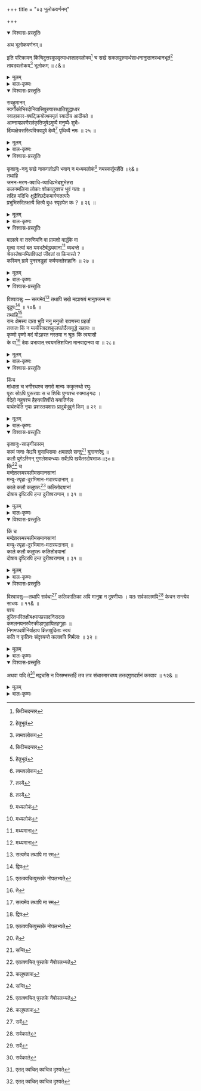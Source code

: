 +++
title = "०३ भूलोकवर्णनम्"

+++

<details open><summary>विश्वास-प्रस्तुतिः</summary>

अथ भूलोकवर्णनम्॥

इति परिक्रामन् किंचिदुत्तरमुपसृत्याधस्तादवलोक्य[^28] च सखे सकलपुरुषार्थसाधनानुष्ठानस्थानभूतं[^29] तावदवलोकय[^30] भूलोकम् ॥ ८&॥

[^28]:
     किञ्चिदन्तर


[^29]:
     हेतुभूतं


[^30]:
     त्वमवलोकय
</details>

<details><summary>मूलम्</summary>

अथ भूलोकवर्णनम्॥

इति परिक्रामन् किंचिदुत्तरमुपसृत्याधस्तादवलोक्य[^28] च सखे सकलपुरुषार्थसाधनानुष्ठानस्थानभूतं[^29] तावदवलोकय[^30] भूलोकम् ॥ ८&॥

[^28]:
     किञ्चिदन्तर


[^29]:
     हेतुभूतं


[^30]:
     त्वमवलोकय
</details>

<details><summary>बाल-कृष्णः</summary>

यः ईश्वरः निजस्य आत्मनः स्वरूपस्य सर्वत्र व्यापकस्य, मतये ज्ञानार्थं, भूरि बहु "पुरुहूः पुरु भूयिष्ठं स्फारं भूयश्च भूरि च" इत्यमरः । शास्त्रमुपनिषच्छारीरकसूत्रादि च, स्वस्य आराधनार्थ पूजार्थं वपुः करचरणादीन्द्रियसहितं शरीरं, स्वध्यानाय स्वस्मिन् स्वरूपप्रत्ययतया चित्तस्यैकतानतायै “तत्र प्रत्ययैकतानता ध्यानं" इति योगसूत्रात् । तथा अनघां निर्मलां बुद्धिं च लब्धं, तीर्थादिकं प्रयाग-पुष्करादिरूपं च, तत्त्वानि च उपनिषदादिषु कथितानि 'तत्त्वमसि' इत्यादिमहावाक्यानि उपदेष्टुमपि उत्तमगुरून् दत्त्वा, नोऽस्मान अनुगृह्णाति । तदपि एवमनुग्रहे कृतेऽपि शास्त्रावलोकन-पूजन-ध्यानाद्यन्यतमस्य कस्यापि साधनस्यानाचरणेन, प्रत्युत कामाद्यासनेन चेति शेषः । संसारे यदि भ्रमेम "पुनरपि जननं पुनरपि मरणं" इत्यायुक्तरीत्या परिभ्रमामः, 'भ्रमु चलने' इत्यस्माद्विधिलिड्युत्तमपुरुषः । तदा सः सर्वेश्वरः किं कुर्वीत ? एवं च जगत्संहार. नरकपातादिरूपोऽयं न भगवतोऽपराधः, किं तु तादृशकर्मकर्तृणां जीवानामेव, तस्माच्च परमकारुणिके भगवति नारायणे दोषारोपो न युक्त इति भावः । शा० वि॰ वृत्तम् ॥ २४ ॥ एवं सविस्तरं सूर्यवर्णनमुपसंहृत्य भूलोकवर्णनप्रस्तावमाह-इतीति । इति वदन् विश्वावसुरिति शेषः । परिक्रामन् विमानेन परिभ्रमन् 'क्रमु पादविक्षेपे' इत्यस्मात् शतृप्रत्ययः । “क्रमः परस्मैपदेषु" इत्युपधादीर्घः । किंचिदुत्तरमुपसृत्य पुरतो गत्वा, अधस्तादधोभागे अवलोक्य दृष्ट्वा च, आहेति शेषः ॥

सखे इति। हे सखे कृशानो, सकलाश्चत्वारश्च ते पुरुषार्था धर्मार्थादयस्तत्साधनानां कर्मणामनुतानस्य स्थानभूतं भूलोकमवलोकय पश्य ॥ ८& ॥

सकलपुरुषार्थसाधनत्वमेव सबहुमानं प्राह--स्वर्गौकाभिरिति
</details>

<details open><summary>विश्वास-प्रस्तुतिः</summary>

सबहुमानम्   
स्वर्गौकोभिरदोनिवासिपुरुषारब्धातिशुद्धाध्वर   
स्वाहाकार-वषट्क्रियोत्थममृतं स्वादीय आदीयते ॥   
आम्नायप्रवणैरलंकृतिजुषेऽमुष्यै मनुष्यैः शुभै-   
र्दिव्यक्षेत्रसरित्पवित्रवपुषे देव्यै[^31] पृथिव्यै नमः ॥ २५ ॥

[^31]:
     तस्यै
</details>

<details><summary>मूलम्</summary>

सबहुमानम्   
स्वर्गौकोभिरदोनिवासिपुरुषारब्धातिशुद्धाध्वर   
स्वाहाकार-वषट्क्रियोत्थममृतं स्वादीय आदीयते ॥   
आम्नायप्रवणैरलंकृतिजुषेऽमुष्यै मनुष्यैः शुभै-   
र्दिव्यक्षेत्रसरित्पवित्रवपुषे देव्यै[^31] पृथिव्यै नमः ॥ २५ ॥

[^31]:
     तस्यै
</details>

<details><summary>बाल-कृष्णः</summary>

वर्गःसुरलोकः ओको निवासस्थानं येषां तैर्देवैरित्यर्थः । अदः अस्मिन् भूलोके निवसन्ति ते अदोनिवासिनस्तैः पुरुषैरारब्धाश्च ते अतिशुद्धा मन्त्र-तन्त्रविपर्यासादिदोषरहिता अध्वरा यज्ञास्तेषु स्वाहाकारश्च वषट्क्रिया च ताभ्यां, स्वाहाकार-वषट्क्रिये हि स्वाहा वषट् इत्यव्यये ते च देवतार्थं हविस्त्यागकाले मन्त्रान्ते प्रयुज्येते। तेन तादृशमन्त्रोच्चारणेन त्यक्तहविर्भ्यामित्यर्थः । "स्वाहा देवहविर्दाने श्रौषट् वौषट् वषट् स्वधा" इत्यमरः । उत्थमुत्पन्नं, स्वादीयः अतिमधुरं, स्वादुशब्दात् अतिशायने ईयसुन्प्रत्ययः। अमृतं हवीरूपं आदीयते स्वीक्रियते । अपि च आम्नायेषु वेदेषु "श्रुतिः स्त्री वेद आम्रायः" इत्यमरः । प्रवणैः निपुणैः अर्थात् तदध्ययन-तद्विहितकर्मानुष्ठानासक्तैरिति यावत् । अत एव शुभैः कल्याणयुक्तैः मनुष्यैः, अलंकृतिजुषे अलंकारयुक्तायै 'जुषी प्रीति-सेवनयोः' इत्यस्मात् क्विप्। दिव्यानि च तानि क्षेत्राणि वाराणसी-बदरिकाश्रमादीनि तैः . सरिद्भिः गङ्गा-यमुनादिभिश्च पवित्रं शुद्धं वपुः शरीरं यस्यास्तस्यै, अमुध्यै दृश्यमानायै देव्यै देवतारूपायै पृथिव्यै नमः अस्तु इति शेषः । शा. वि. वृत्तम् ॥ २५ ॥ 

अथ भुव्यपि दोषारोपं कुर्वन् प्राह कृशानुः-नन्विति।
</details>

<details open><summary>विश्वास-प्रस्तुतिः</summary>

कृशानुः-ननु सखे नाकगतोऽपि भवान् न मध्यमलोकं[^32] नमस्कर्तुमर्हति ॥९&॥   
तथाहि   
जनन-मरण-क्वाधि-व्याधिप्रभेदशुभेतरा   
कलनमलिना लोकाः शोकातुराश्च भुवं गताः ॥   
तदिह मदिभिः क्षुद्रैश्छिद्रैकमार्गणतत्परैः   
 प्रभुभिरुदितक्षत्यै क्षित्यै बुधः स्पृहयेत कः ? ॥ २६ ॥

[^32]:
     मध्यलोकं
</details>

<details><summary>मूलम्</summary>

कृशानुः-ननु सखे नाकगतोऽपि भवान् न मध्यमलोकं[^32] नमस्कर्तुमर्हति ॥९&॥   
तथाहि   
जनन-मरण-क्वाधि-व्याधिप्रभेदशुभेतरा   
कलनमलिना लोकाः शोकातुराश्च भुवं गताः ॥   
तदिह मदिभिः क्षुद्रैश्छिद्रैकमार्गणतत्परैः   
 प्रभुभिरुदितक्षत्यै क्षित्यै बुधः स्पृहयेत कः ? ॥ २६ ॥

[^32]:
     मध्यलोकं
</details>

<details><summary>बाल-कृष्णः</summary>

नन्विति विरोधे।"ननु, च स्थाद्विरोधोक्तौ" इत्यमरः । सखे हे विश्वावसो, भवान् नाकगतोऽपि अत्रापिः हेत्वर्थकः। यतः स्वर्गस्थस्तत इत्यर्थः । मध्यमश्चासौ लोकश्च तं भूलोकमिति यावत्। नमस्कर्तुं नार्हति, त्वं नार्हसीत्यर्थः । भवच्छब्दयोगात् “शेषे प्रथमः" इति प्रथमपुरुषः॥९&॥

तथाहि नमस्कारानर्हत्वमेवोपपादयति-जननेति । भुवं गता लोका जनाः, जननं जन्म च "जनुर्जनन-जन्मानि" इत्यमरः । मरणं च क्वाधिः कुत्सितः आधिः मानसी व्यथा च चिन्तेति यावत् । “पुंस्याधिर्मानसी व्यथा। स्याच्चिन्ता-" इत्यमरः । व्याधिप्रभेदा ज्वरादयो नानारोगाश्च शुभेतराणामशुभानां कर्मणामाकलनं आचरणं च तैर्मलिनाः, अत एव शोकेन दुःखेन आतुराः पीडिताः सन्तीति शेषः । न त्वेतावदेव, किंतु राजानोऽपि भूःस्था अविनयमनुसरन्तीत्याह - तदिहेत्यादिना । तत् तस्मात् कारणात् छिद्राणां परकीय दोषाणामेकं मुख्यं यथा स्यात्तथा मार्गणे अन्वेषणे तत्परा आसक्तास्तैः " तत्परे प्रसितासक्तौ " इत्यमरः । अत एव क्षुद्रैः नीचैः मदिभि - वृथाहंकारयुक्तैः । मदशब्दान्मत्वर्थ इनिः । प्रभुभी राजभिः उदिता प्रारब्धा क्षतिर्नाशो यस्याः, अर्थात् अधिककरग्रहणादिद्वारेति ज्ञेयम् । तस्यै क्षित्यै पृथिव्या इत्यर्थः । कः बुधः ज्ञाता; न तु मूर्खः, इह स्वर्गस्थः सन् स्पृहयेत ? न कोपीत्यर्थः । “स्पृहेरीप्सितः" इति चतुर्थी । हरिणी वृत्तम् । " रस- युग- हयैरिछन्ना न्सौ म्रौ स-लौ हरिणी गुरुः" इति तलक्षणात् ॥ २६ ॥

अन्यदपि भूलोकदूषणमाह - बालत्वे इति ।
</details>

<details open><summary>विश्वास-प्रस्तुतिः</summary>

बालत्वे वा तरुणिमनि वा प्रायशो वार्द्धके वा   
मृत्वा मर्त्या बत यमभटैर्बद्ध्यमाना[^33] व्यथन्ते ॥   
श्रेयस्तेषाममितविपदां जीवतां वा किमास्ते ?   
कस्मिन् ग्रामे पुनरनडुहां कर्षणक्लेशहानिः ॥ २७ ॥

[^33]:
      मथ्यमाना
</details>

<details><summary>मूलम्</summary>

बालत्वे वा तरुणिमनि वा प्रायशो वार्द्धके वा   
मृत्वा मर्त्या बत यमभटैर्बद्ध्यमाना[^33] व्यथन्ते ॥   
श्रेयस्तेषाममितविपदां जीवतां वा किमास्ते ?   
कस्मिन् ग्रामे पुनरनडुहां कर्षणक्लेशहानिः ॥ २७ ॥

[^33]:
      मथ्यमाना
</details>

<details><summary>बाल-कृष्णः</summary>

प्रायशो बहुधा मर्त्या मनुष्याः । बालत्वे बाल्यावस्थायां वाथवा तरुणस्य भावस्तरुणिमा तस्मिन् तारुण्ये इत्यर्थः । " पृथ्वादिभ्य इमनिज्वा" इति भावार्थे इमनिच्प्रत्ययः । वृद्धस्य भावो वार्द्धकं तस्मिन् वृद्धे वयसीत्यर्थः । “द्वन्द्वमनोज्ञादिभ्यश्च" इति वुञ्प्रत्ययः । मनोज्ञादेराकृतिगणत्वात् । मृत्वा, यमभटैर्यमदूतैः कर्तृभिः, बद्ध्यमानाः निजपाशैर्दृढं बद्धा नीयमाना इत्यर्थः । तादृशाः सन्तः व्यथन्ते दुःखिनो भवन्ति । ननु मरणोत्तरं दुःखिनो भवन्ति चेत् भवन्तु नाम, परंतु जीवितकालपर्यन्तं सुखिन एव ते इत्याशङ्कयाहश्रेयस्तेषामित्यादि । तेषां पूर्वोक्तरीत्या दुःखभागिनां जनानां, अमिताः असंख्येया विपदो व्याध्यादिरूपा येषां तेषां जीवतां सतां वाऽपि श्रेयः सुखं किमास्ते ? अपि तु नैवेत्यर्थः । अपि च पुनः अनडुहां बलीवर्दानां कर्षणेन क्षेत्रादिभूम्यां हलाद्याकर्षणेन शकटाद्याकर्षणेन च यः क्लेशो दुःखं तस्य हानिर्विनाशः कर्षणादिक्लेशं विना लोकपूज्यानामपि बलीवर्दानां तृणादिना पोषणमिति भावः । कस्मिन् ग्रामे वर्तते ! अपि तु क स्मिंश्चिदपि नैवेति भावः । तस्मात्स्वर्गस्थसुकृतिजनैर्नायं पापिजनाधिष्ठितो भूलोकः प्रशंसनीय इति । मन्दाक्रान्ता वृत्तम् । लक्षणमुक्तं प्राक् ( ८ श्लोकटीकायाम् ॥२७॥
</details>

<details open><summary>विश्वास-प्रस्तुतिः</summary>

विश्वावसुः — सत्यमेवं[^34] तथापि सखे मह्याश्रयं मानुषजन्म मा   
दूदुषः[^35] ॥ १०& ॥   
तथाहि[^36]   
रामः क्षेमस्य दाता भुवि ननु मनुजो रावणस्य प्रहर्ता   
तत्तातः किं न मर्त्यस्त्रिदशकुलपतेर्दैत्ययुद्धे सहायः ॥   
कृष्णो वृष्णो मदं योऽहरत नरतया न श्रुतः किं त्वयासौ   
के वा[^37] देवाः प्रभावात् स्वयमतिशयिता मानवाद्दानवा वा ॥ २८॥

[^34]:
     सत्यमेव तथापि मा स्म


[^35]:
     द्विषः


[^36]:
     एतत्क्वचित्पुस्तके नोपलभ्यते 


[^37]:
     ते
</details>

<details><summary>मूलम्</summary>

विश्वावसुः — सत्यमेवं[^34] तथापि सखे मह्याश्रयं मानुषजन्म मा   
दूदुषः[^35] ॥ १०& ॥   
तथाहि[^36]   
रामः क्षेमस्य दाता भुवि ननु मनुजो रावणस्य प्रहर्ता   
तत्तातः किं न मर्त्यस्त्रिदशकुलपतेर्दैत्ययुद्धे सहायः ॥   
कृष्णो वृष्णो मदं योऽहरत नरतया न श्रुतः किं त्वयासौ   
के वा[^37] देवाः प्रभावात् स्वयमतिशयिता मानवाद्दानवा वा ॥ २८॥

[^34]:
     सत्यमेव तथापि मा स्म


[^35]:
     द्विषः


[^36]:
     एतत्क्वचित्पुस्तके नोपलभ्यते 


[^37]:
     ते
</details>

<details><summary>बाल-कृष्णः</summary>

एवं कृशानुनोक्तं दूषणमुद्धारयन्नाह विश्वावसुः - सत्यमिति । सत्यमित्यर्धाङ्गीकारे । यत्किंचिद्दूषणसत्त्वेऽपि सर्वथा दूषणानर्हत्वं तस्यार्थः । तदेव द्योतयति हे सखे कृशानो, तथापि यत्किंचिदंशेन दूषणसत्त्वेऽपि, मह्याश्रयं पृथिव्याश्रयं मानुषाणां मनुष्याणां जन्म उत्पत्तिं, मा दू दुषः मा दूषय । 'दुष वैकृत्ये' इत्यस्माण्णिजन्ताल्लुङि रूपम् । “णि श्रि - " इति चङ् " चङि " इति द्वित्वम् । " णेरनिटि" इति णिलोपः । " णौ चङि - " इत्युपधाह्रस्वः " दीर्घो लघोः" इत्यभ्यासस्य दीर्घः "न माड्योगे" इत्यडागमाभावः ॥ १०& ॥

'मानुषजन्म मा दूदुषः' इत्युक्तं तदेव सहेतुकमुपपादयति - राम इत्यादिना । भुवि क्षेमस्य कुशलस्य " कुशलं क्षेममस्त्रियाम्" इत्यमरः । दाता, रावणस्य प्रहर्ता नाशको रामो दशरथपुत्रः, मनुजो ननु मनुष्य एव । बभूवेति शेषः । ' रावणस्य प्रहर्ता' इति हेतुगर्भविशेषणम् । लोककण्टकीभूतरावणविनाशात् लोकानां सुखोत्पादक इत्यर्थः । तथा त्रिदशकुलपतेर्देवसमूहाधिपतेरिन्द्रस्य दैत्ययुद्धे वृषपर्वाख्यदैत्ययुद्धप्रसङ्गे इत्यर्थः । सहायः, तस्य रामस्य तातः पिता दशरथः, मर्त्यः मनुष्यः न किम् ? अपि तु मनुष्य एवेत्यर्थः । तथैव यः नरतया मनुष्यत्वेन " तस्य भावः" इति भावार्थे तल्प्रत्ययः । कृष्णः वसुदेवपुत्रत्वेन प्रसिद्धः, वृष्णः इन्द्रस्य “इन्द्रो मरुत्वान् -" इत्यारभ्य " वासवो वृत्रहा वृषा" इत्यन्तोऽमरः । मदं गर्वं लोकपालत्वाभिमानमित्यर्थः । “दर्पोऽवलेपोऽवष्टम्भश्चित्तोद्रेकः स्मयो मदः" इत्यमरः । अहरत हृतवान्, गोवर्द्धनोद्धरणेनेति भावः । असौ कृष्णः त्वया न श्रुतः किम् ? 'वृष्णो मदमहरत' इत्युपलक्षणम् । तेन कंसवध - ब्रह्ममायानिरासादिकान्यन्यान्यपि बहूनि कार्याणि ज्ञेयानि । एवं सति के वा देवाः दानवा दैत्याः वा मानवात् ल्यब्लोपे पञ्चमी । मनुष्यसहायमनपेक्ष्येत्यर्थः । स्वयं प्रभावात् स्वपराक्रमादेव अतिशयिताः संजातोत्कर्षा : ? “ तदस्य संजातं-" इति तारकादित्वादितच् । न केऽपीत्यर्थः । एवं च यत्र एतादृशा देवेभ्योऽपि वीर्यवन्तो मनुष्या बभूवुस्तादृशभूलोकनिन्दनमयुक्तमिति भावः । स्रग्धरा वृत्तम् । लक्षणमुक्तं प्राक् ( १ श्लोकटीकायाम् ) ॥ २८ ॥

ननु राम-कृष्णयोरीश्वरावतारत्वाद्दशरथस्य च रामपितृत्वाद्युक्तमेव तथाविधत्वं, किंतु तावता सर्वेऽपि तादृशा एवेति न शक्यं वक्तुमित्याशङ्कय समाधत्ते-मांधातेति
</details>

<details open><summary>विश्वास-प्रस्तुतिः</summary>

किंच   
मांधाता च भगीरथश्च सगरो मान्यः ककुत्स्थो रघुः   
पूरुः सोऽपि पुरूरवाः स च शिबिः पुण्यश्च रुक्माङ्गदः ।   
वैदेहो नहुषश्च हैहयपतिर्वीरो ययातिर्नलः   
पार्थश्चेति नृपाः प्रशस्तयशसः प्रादुर्बभूवुर्न किम् ॥ २९ ॥
</details>

<details><summary>मूलम्</summary>

किंच   
मांधाता च भगीरथश्च सगरो मान्यः ककुत्स्थो रघुः   
पूरुः सोऽपि पुरूरवाः स च शिबिः पुण्यश्च रुक्माङ्गदः ।   
वैदेहो नहुषश्च हैहयपतिर्वीरो ययातिर्नलः   
पार्थश्चेति नृपाः प्रशस्तयशसः प्रादुर्बभूवुर्न किम् ॥ २९ ॥
</details>

<details><summary>बाल-कृष्णः</summary>

मांधात्रादयो युगान्तरभवा नृपाः ज्ञातव्याः । एतेषां पुण्यचरितानि श्रीमद्भागवते भारते च विद्यन्ते विस्तरतो वर्णितानि । तत्र भागवते नवमस्कन्धे यथा-मांधाता हि सूर्यवंशीयो युवनाश्वनाम्नो राज्ञः पुत्रः । अयं च स्वपितुः कुक्षि भित्त्वैवोत्पन्नः तदा च स्तन्यार्थी रुरोद । तद्रोदनं श्रुत्वा युवनाश्वश्चिन्तयामास-"कं धास्यति कुमारोऽयं स्तन्यं रोरूयते भृशम्" इति । तदा कृपया इन्द्रेणैवमुक्त्वा रक्षितः"मां धाता वत्स मा रोदीरितीन्द्रो देशिनीमदात्" इति । अस्यैव त्रसदस्युरितीन्द्रेणान्यदपि नामाकारि । तथानेन स्वप्रौढे वयसि स्वपराक्रमात् सर्वाञ्शत्रूनिर्जित्य सार्वभौमत्वं संपादितम् । यज्ञादिपुण्यकर्मभिश्च भगवन्तमतोषयत् । सगरश्वाश्वमेधशतकर्ता आसीत् । शततमेऽश्वमेधे च इन्द्रेणावापहारः कृतः। अनन्तरमस्यैव वंशभवेन भगीरथनाम्ना राज्ञा कपिलमहामुनिकोपदग्धस्वपूर्वजोद्धारकाम्यया तपःप्रभा. वेण सुरनदी ( भागीरथी ) भूलोकमानीता। तथा ककुत्स्थः अयमपि सूर्यवंशीयो विकुक्षिनृपतेस्तनयः अतीव वीर्यवान् स्वपराक्रमादेवान्यान्यन्वर्थनामानि संपादितवान् । तत्प्रकारस्तु यथा-"कृतान्त आसीत्समरो देवानां सह दानवैः । पार्णिग्राहो वृतो वीरो देवैदैत्यपराजितैः ॥ वचनाद्देवदेवस्य विष्णोविश्वात्मनः प्रभोः । वाहनत्वे वृतस्तस्य बभूवेन्द्रो महावृषः ॥ स संनद्धो धनुर्दिव्यमादाय विशिखान शितान् । स्तूयमानः समारुह्य युयुत्सुः ककुदि स्थितः । तेजसाप्यायितो विष्णोः । पुरुषस्य महात्मनः । प्रतीच्यां दिशि दैत्यानां न्यरुणत्रिदशैः पुरम् ॥ तैस्तस्य चाभूप्रधनं तुमुलं लोमहर्षणम् । यमाय भल्लैरनयदैत्यान् येऽभिययुर्मधे ॥ तस्येषुपाताभिमुखं युगान्ताग्निमिवोल्बणम् । विस्रस्य दुद्रुवुर्दैत्या हन्यमानाः स्वमालयम् । जित्वा पुरं धनं सर्व सश्रीकं वज्रपाणये । प्रत्ययच्छत् स राजर्षिरिति नामभिराहृतः ॥” इति । एवं च पुरंजयः, इन्द्रवाहनः, ककुत्स्थः , इति नामानि । अत एवात्रास्य मान्य इति विशेषणं दत्तम् । तथैव रघुर्दिलीपसूनुः । अनेन विश्वजिन्नाग्नि यज्ञे सर्वखं ब्राह्मणेभ्यः समर्पितम् । एतन्महाकविश्रीकालिदासकृतरघुवंशे प्रसिद्धम् । ययातिः सोमवंशीयो नृपो यः शुक्रकन्यां देवयानी वृषपर्वसुतां शर्मिष्ठां च परिणीतवान् । तयोर्द्वयोरपि भार्ययोः सुतानुत्पाद्य वार्द्धके च पूरुनान्ने सुताय राज्यं समय तपसे वनं ययौ । पूरुस्तु तत्सुतः, यः शुक्राचार्यदत्तशापसमये स्वपितुर्ययातेर्जरां गृहीत्वा तस्मै स्वतारुण्यं ददौ । पुरूरवा अयमपि सोमवंशीयो बुधसुतः ऐलनामा राजा। यत्सौन्दर्यमोहिता उर्वशी स्वर्लोकात् भूलोकमाययौ । अस्यैव पुत्रो नहुषः । य इन्द्रस्य ब्रह्महत्यादोषावसानपर्यन्तं सुरलोकमशासत् । शिबिः यः स्वमांसं श्येनाय समर्प्य कपोतं शरणागतं ररक्ष । रुक्माङ्गदो नाम भगवतः श्रीविष्णोः परमभक्तः, यः एकादशीव्रतं सर्वराष्ट्रे प्रवर्तयामास । एतद्द्योतनार्थमेव पुण्य इति तस्मै विशेषणं दत्तम् । वैदेहो जनकः, यो राज्यकर्ता सन्नपि देहाद्यासक्तिरहित आसीत् शुक्राचार्यस्य तत्त्वोपदेष्टा च । हैहयदेशानामधिपतिः सहस्रार्जुनः । यस्य श्रीदत्तप्रसादात् बाहुसहस्रं शत्रुभ्योऽपरिभूतत्वं च संप्राप्तम् । अत एव वीरः इति तद्विशेषणं संगच्छते । एते प्रशस्तं स्तुत्यं यशः कीर्तिर्येषां तथाविधा नृपाः राजानः, न प्रादुर्बभूवुः किम् ? अपि तु एवंविधाः शतशो मानवा बभूवुरित्यर्थः । शार्दूलविक्रीडितं वृत्तम् ॥ २९ ॥

एवं तद्वचनं श्रुत्वा पुनरपि एतेषां कृतादिपूर्वयुगभवत्वात्सांप्रतं कलियुगे तच्चरित्रमनुपयुक्तमित्यभिप्रेत्याह कृशानुः-काममिति ।
</details>

<details open><summary>विश्वास-प्रस्तुतिः</summary>

कृशानुः-साङ्गीकारम्   
कामं जनाः केऽपि गुणाभिरामाः क्षमातले सन्तु[^38] युगान्तरेषु ॥   
कलौ युगेऽस्मिन् गुणलेशवन्ध्याः सर्वेऽपि खर्वेतरदोषभाजः॥३०॥   
किं[^39] च   
मन्देतरस्मरमलीमसमानसानां   
मन्यु-स्पृहा-दुरभिमान-मदास्पदानाम् ॥   
काले कलौ कलुषतः[^40] कलितोदयानां   
दोषाय दृष्टिरपि हन्त दुरीश्वराणाम् ॥ ३१ ॥
</details>

<details><summary>मूलम्</summary>

कृशानुः-साङ्गीकारम्   
कामं जनाः केऽपि गुणाभिरामाः क्षमातले सन्तु[^38] युगान्तरेषु ॥   
कलौ युगेऽस्मिन् गुणलेशवन्ध्याः सर्वेऽपि खर्वेतरदोषभाजः॥३०॥   
किं[^39] च   
मन्देतरस्मरमलीमसमानसानां   
मन्यु-स्पृहा-दुरभिमान-मदास्पदानाम् ॥   
काले कलौ कलुषतः[^40] कलितोदयानां   
दोषाय दृष्टिरपि हन्त दुरीश्वराणाम् ॥ ३१ ॥
</details>

<details><summary>बाल-कृष्णः</summary>

[^38]:
     सन्ति


[^39]:
     एतत्क्वचित् पुस्तके नैवोपलभ्यते


[^40]:
     कलुषताक


गुणैः सौशील्यादिभिः अभिरामाः मनोहराः केपि अनिर्वाच्याः, पूर्वोक्ता मांधातृप्रभृतयो जनाः लोकाः, युगान्तरेषु एतत्कलियुगादन्येषु कृतादियुगेषु, मयूरव्यंसकादिसमासः । अन्यानि युगानि युगान्तराणीति विग्रहः । क्षमातले पृथ्वीतले, कामं यथेष्टं । “कामं प्रकामं पर्याप्तं निकामेष्टं यथेप्सितम्" इत्यमरः । सन्तु भवन्तु । किंतु अस्मिन् कलौ कलिसंज्ञके युगे, गुणस्य लेशेन लवेन "लव-लेश-कणाणवः” इत्यमरः । वन्ध्या हीनाः, गुणस्य यत्किंचिदंशेनापि रहिता इत्यर्थः । एवंविधाः सन्तः सर्वेऽपि सकला एव न तु केचिदेव । खर्वात् अल्पात् इतरे खर्वेतरे तान् महत इति यावत् , दोषान् भजन्ति सेवन्ते इति तथाभूताः । विद्यन्ते इति शेषः । वृत्तमुपजातिः । लक्षणमुक्तं प्राक् ( ५ श्लोकटीकायाम् ) ॥३०॥

दोषभाक्त्वमेव प्रपञ्चयति मन्देतरेति ।
</details>

<details open><summary>विश्वास-प्रस्तुतिः</summary>

किं च   
मन्देतरस्मरमलीमसमानसानां   
मन्यु-स्पृहा-दुरभिमान-मदास्पदानाम् ॥   
काले कलौ कलुषतः कलितोदयानां   
दोषाय दृष्टिरपि हन्त दुरीश्वराणाम् ॥ ३१ ॥
</details>

<details><summary>मूलम्</summary>

किं च   
मन्देतरस्मरमलीमसमानसानां   
मन्यु-स्पृहा-दुरभिमान-मदास्पदानाम् ॥   
काले कलौ कलुषतः कलितोदयानां   
दोषाय दृष्टिरपि हन्त दुरीश्वराणाम् ॥ ३१ ॥
</details>

<details><summary>बाल-कृष्णः</summary>

मन्देतरो बहुलश्चासौ स्मरश्च कामः  "कामः पञ्चशरः स्मरः" इत्यमरः। तेन मलीमसं मलिनं “मलीमसं तु मलिनं" इत्यमरः। "ज्योत्स्ना-तमिस्रा-" इत्यादिनिपातनात् साधु । मानसं मनो येषां तेषां, तथा मन्युः क्रोधश्च "मन्युर्दैन्ये क्रतौ क्रुधि" इति हैमः । स्पृहा विषयेच्छा च "इच्छा काङ्क्षा स्पृहेहातृट्" इत्यमरः। दुरभिमानः 'अहं श्रेष्ठः, अहं धनी, अहमेव प्रभुः' इत्यादिरूपो वृथाहंकारश्च मदो युक्तायुक्तविवेकराहित्यं च तेषां आस्पदानां स्थानभूतानां, अत एव कलौ काले एतस्मिन् पापिनि कलियुगे, कलुषतः प्राक्तनपापकर्मवशादेव, कलितः संप्राप्तः उदयः उत्पत्तिर्येषां तथाभूतानां, दुरीश्वराणां दुष्टनृपाणाम् , दृष्टिदर्शनमपि, दोषाय पापार्थमेव भवति।तादर्थे चतुर्थ्येषा । किमुत स्पर्शन-भाषणादिकम्। एवं च एतादृशजनाधिष्ठिता भूमिर्न खलु प्रशंसनीयेति भावः । वसन्ततिलका वृत्तम् । “उक्ता वसन्ततिलका त-भ-जा ज-गौ गः" इति तल्लक्षणात् ॥ ३१ ॥

एतदपि दूषणमपाकुर्वन्नाह विश्वावसुः-तथापीति ।
</details>

<details open><summary>विश्वास-प्रस्तुतिः</summary>

विश्वावसुः—तथापि सर्वथा[^41] कलिकालिका अपि मानुषा न दूषणीयाः । यतः सर्वकालमपि[^42] केचन सन्त्येव साधवः ॥ ११& ॥   
पश्य   
दुरितभरितक्षीबक्ष्मापप्रसादनिरादराः   
कमलनयनस्वैरक्रीडागृहायितहगुहाः ॥   
निगमपदवीनिर्वाहाय क्षितावुदिताः स्वयं   
कति न कृतिनः संदृश्यन्ते कलावपि निर्मलाः ॥ ३२ ॥

[^41]:
    सर्वे 


[^42]:
     सर्वकाले
</details>

<details><summary>मूलम्</summary>

विश्वावसुः—तथापि सर्वथा[^41] कलिकालिका अपि मानुषा न दूषणीयाः । यतः सर्वकालमपि[^42] केचन सन्त्येव साधवः ॥ ११& ॥   
पश्य   
दुरितभरितक्षीबक्ष्मापप्रसादनिरादराः   
कमलनयनस्वैरक्रीडागृहायितहगुहाः ॥   
निगमपदवीनिर्वाहाय क्षितावुदिताः स्वयं   
कति न कृतिनः संदृश्यन्ते कलावपि निर्मलाः ॥ ३२ ॥

[^41]:
    सर्वे 


[^42]:
     सर्वकाले
</details>

<details><summary>बाल-कृष्णः</summary>

तथापि त्वदुक्तदोषयुकेषु केषुचिल्लोकेषु सत्वपि, सर्वथा सर्वे इत्यर्थः। कलिकालिकाः कलिकालभवा अपि "तत्र भवः” इत्यधिकारे कालाहञ् । मानुषा मनुष्याः न दूषणीयाः दूषितुं योग्या न भवन्तीत्यर्थः । यतो यस्मात् कारणात् , सर्वकालेऽपि केचन कतिपयाः साधवः सज्जनाः सन्त्येव भवन्त्येव ॥ ११&॥

एतदेवोपपादयति-पश्यति-दुरितेति । दुरितेन पापेन भरितानां पूर्णानां अत एव मद्यादिपानेन क्षीबानां मत्तानां च क्षमापाणां भूमिपानां राज्ञां प्रसादे प्रसन्नतायां निरादरा आदररहिताः। यतः कमलनयनः कमलपत्राक्षः विष्णुः, यद्वा कमलं कुरङ्गं नयति हस्तं प्रापयतीति कमलनयनः शिवश्च "स्यात् कुरङ्गोऽपि कमलं" इत्यमरः । एवं च विष्णोः शिवस्य वा स्वैरक्रीडा स्वेच्छाविहारः तदर्थे गृहायिता गृहवदाचरन्त्यः हृद्गुहा हृदयस्थदहराकाशा येषां ते, सम्यग्ध्यानादिसाधनैरन्तःस्थपरमात्मज्ञानसंपन्ना इत्यर्थः । तेनैव राज्ञः प्रसादेऽपि निःस्पृहाः । अत एव निगमानां वेदानां पदवी मार्गः तस्य निर्वाहाय संरक्षणाय, अर्थात् वेदविहितकर्माद्यनुष्ठानेन तत्सार्थक्यापादनायेत्यर्थः । स्वयं क्षितौ पृथिव्यां उदिता उत्पन्नाः कृतिनः पुण्यवन्तः निर्मलाः शुद्धान्तःकरणाः एतादृशाः सज्जनाः, कलौ युगेऽपि कति न संदृश्यन्ते ? अपि तु

बहवो दृश्यन्त एवेत्यर्थः । हरिणीवृत्तम् । लक्षणमुक्तं प्राक् ( २६ श्लोकटीकायाम् ) ॥ ३२ ॥

स्ववचसि कृशानोः किंचिद्विश्वासवैधुर्यं दृष्ट्वा बदरिकाश्रमादिपुण्यक्षेत्रवर्णनप्रस्तावार्थमाह-अथवेति ।
</details>

<details open><summary>विश्वास-प्रस्तुतिः</summary>

अथवा यदि ते[^43] मद्वचसि न विस्रम्भस्तर्हि तत्र तत्र संचारमारचय्य तत्तद्गुणदर्शनं करवाव ॥ १२& ॥

[^43]:
    एतत् क्वचित् क्वचिन्न दृश्यते
</details>

<details><summary>मूलम्</summary>

अथवा यदि ते[^43] मद्वचसि न विस्रम्भस्तर्हि तत्र तत्र संचारमारचय्य तत्तद्गुणदर्शनं करवाव ॥ १२& ॥

[^43]:
    एतत् क्वचित् क्वचिन्न दृश्यते
</details>

<details><summary>बाल-कृष्णः</summary>

अथवेति पक्षान्तरे । यदि मदीये मदुक्ते वचसि भाषणे न विस्रम्भः विश्वासो नास्ति चेत् , “समौ विस्रम्भ-विश्वासौ" इत्यमरः । तर्हि तत्र तत्र पुण्यक्षेत्रे संचारं गमनं आरचय्य कृत्वा, तत्तद्गुणदर्शनं तत्तत्पुण्यक्षेत्राणां सम्यग्गुणनिरीक्षणं करवाव कुर्वः ॥ १२& ॥
</details>




